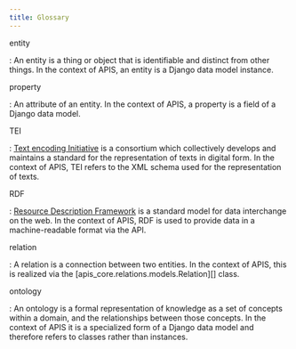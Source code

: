 ```yaml
---
title: Glossary
---
```


entity

:   An entity is a thing or object that is identifiable and distinct
    from other things. In the context of APIS, an entity is a Django
    data model instance.

property

:   An attribute of an entity. In the context of APIS, a property is a
    field of a Django data model.

TEI

:   [Text encoding Initiative](https://tei-c.org/) is a consortium which
    collectively develops and maintains a standard for the
    representation of texts in digital form. In the context of APIS, TEI
    refers to the XML schema used for the representation of texts.

RDF

:   [Resource Description Framework](https://www.w3.org/RDF/) is a
    standard model for data interchange on the web. In the context of
    APIS, RDF is used to provide data in a machine-readable format via
    the API.

relation

:   A relation is a connection between two entities. In the context of
    APIS, this is realized via the
    [apis_core.relations.models.Relation][] class.

ontology

:   An ontology is a formal representation of knowledge as a set of
    concepts within a domain, and the relationships between those
    concepts. In the context of APIS it is a specialized form of a
    Django data model and therefore refers to classes rather than
    instances.
